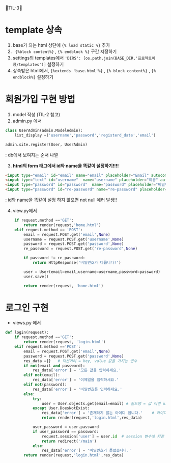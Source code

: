 🐲TIL-3🐲

# template 상속
1. base가 되는 html 상단에 `{% load static %}` 추가
2. ` {%block content%}` , `{% endblock %}` 구간 지정하기
3. settings의 templates에서  `'DIRS': [os.path.join(BASE_DIR,'프로젝트이름/templates')]` 설정하기
4. 상속받은 html에서, `{%extends 'base.html'%}` , `{% block content%}` , `{% endblock%}` 설정하기

# 회원가입 구현 방법
1. model 작성 (TIL-2 참고)
2. admin.py 에서 
```py
class UserAdmin(admin.ModelAdmin):
    list_display =('username','password','registerd_date','email')

admin.site.register(User, UserAdmin)
```
: db에서 보여지는 순서 나열

3. __html의 form 태그에서 id와 name을 똑같이 설정하기!!!!__
```html
<input type="email" id="email" name="email" placeholder="Email" autocomplete="off">
<input type="text" id="username"  name="username" placeholder="이름" autocomplete="off">
<input type="password" id="password"  name="password" placeholder="비밀번호" autocomplete="off">
<input type="password" id="re-password" name="re-password" placeholder="비밀번호 확인" autocomplete="off">
```
: id와 name을 똑같이 설정 하지 않으면 not null 에러 발생!!

4. view.py에서
```py
    if request.method =='GET':
        return render(request,'home.html')
    elif request.method == 'POST':
        email = request.POST.get('email',None)
        username = request.POST.get('username',None)
        password = request.POST.get('password',None)
        re_password = request.POST.get('re-password',None)

        if password != re_password:
            return HttpResponse('비밀번호가 다릅니다!')

        user = User(email=email,username=username,password=password)
        user.save()

        return render(request, 'home.html')    
```

# 로그인 구현
- views.py 에서
```py
def login(request):
    if request.method =='GET':
        return render(request, 'login.html')
    elif request.method =='POST':
        email = request.POST.get('email',None)
        password = request.POST.get('password',None)
        res_data ={}   # 딕션어리 = key, value 값을 가지는 변수
        if not(email and password):
            res_data['error'] = '모든 값을 입력하세요.'
        elif not(email):
            res_data['error'] = '이메일을 입력하세요.'
        elif not(password):
            res_data['error'] = '비밀번호를 입력하세요.'
        else:
            try:
                user = User.objects.get(email=email) # 필드명 = 값 이면 user 객체 생성
            except User.DoesNotExist:
                res_data['error'] = '존재하지 않는 아이디 입니다.'    # 아이디가 없는 예외 처리
                return render(request,'login.html',res_data)

            user_password = user.password
            if user_password == password:
                request.session['user'] = user.id  # session 변수에 저장
                return redirect('/main')
            else:
                res_data['error'] = '비밀번호가 틀렸습니다.'
        return render(request,'login.html',res_data) 
```
